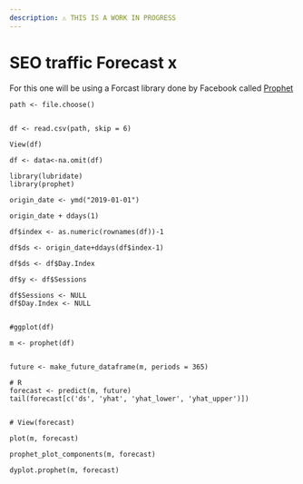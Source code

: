 ```yaml
---
description: ⚠️ THIS IS A WORK IN PROGRESS
---
```


# SEO traffic Forecast x

For this one will be using a Forcast library done by Facebook called [Prophet](https://facebook.github.io/prophet/)



```text
path <- file.choose()


df <- read.csv(path, skip = 6)

View(df)

df <- data<-na.omit(df)

library(lubridate)
library(prophet)

origin_date <- ymd("2019-01-01")

origin_date + ddays(1)

df$index <- as.numeric(rownames(df))-1

df$ds <- origin_date+ddays(df$index-1)

df$ds <- df$Day.Index

df$y <- df$Sessions

df$Sessions <- NULL
df$Day.Index <- NULL


#ggplot(df)

m <- prophet(df)


future <- make_future_dataframe(m, periods = 365)

# R
forecast <- predict(m, future)
tail(forecast[c('ds', 'yhat', 'yhat_lower', 'yhat_upper')])


# View(forecast)

plot(m, forecast)

prophet_plot_components(m, forecast)

dyplot.prophet(m, forecast)


```

